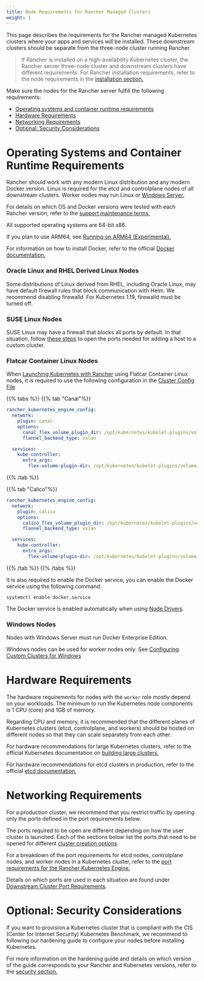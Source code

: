 ```yaml
---
title: Node Requirements for Rancher Managed Clusters
weight: 1
---
```


This page describes the requirements for the Rancher managed Kubernetes clusters where your apps and services will be installed. These downstream clusters should be separate from the three-node cluster running Rancher.

> If Rancher is installed on a high-availability Kubernetes cluster, the Rancher server three-node cluster and downstream clusters have different requirements. For Rancher installation requirements, refer to the node requirements in the [installation section.](https://rancher.com/docs/rancher/v2.6/en/installation/requirements/)

Make sure the nodes for the Rancher server fulfill the following requirements:

- [Operating systems and container runtime requirements](#operating-systems-and-container-runtime-requirements)
- [Hardware Requirements](#hardware-requirements)
- [Networking Requirements](#networking-requirements)
- [Optional: Security Considerations](#optional-security-considerations)

# Operating Systems and Container Runtime Requirements

Rancher should work with any modern Linux distribution and any modern Docker version. Linux is required for the etcd and controlplane nodes of all downstream clusters. Worker nodes may run Linux or [Windows Server.](#windows-nodes)

For details on which OS and Docker versions were tested with each Rancher version, refer to the [support maintenance terms.](https://rancher.com/support-maintenance-terms/)

All supported operating systems are 64-bit x86.

If you plan to use ARM64, see [Running on ARM64 (Experimental).](https://rancher.com/docs/rancher/v2.6/en/installation/resources/advanced/arm64-platform/)

For information on how to install Docker, refer to the official [Docker documentation.](https://docs.docker.com/)

### Oracle Linux and RHEL Derived Linux Nodes

Some distributions of Linux derived from RHEL, including Oracle Linux, may have default firewall rules that block communication with Helm. We recommend disabling firewalld. For Kubernetes 1.19, firewalld must be turned off.

### SUSE Linux Nodes

SUSE Linux may have a firewall that blocks all ports by default. In that situation, follow [these steps](https://rancher.com/docs/rancher/v2.6/en/installation/requirements/ports/#opening-suse-linux-ports) to open the ports needed for adding a host to a custom cluster.

### Flatcar Container Linux Nodes

When [Launching Kubernetes with Rancher](https://rancher.com/docs/rancher/v2.6/en/cluster-provisioning/rke-clusters/) using Flatcar Container Linux nodes, it is required to use the following configuration in the [Cluster Config File](https://rancher.com/docs/rancher/v2.6/en/cluster-provisioning/rke-clusters/options/#cluster-config-file)

{{% tabs %}}
{{% tab "Canal"%}}

```yaml
rancher_kubernetes_engine_config:
  network:
    plugin: canal
    options:
      canal_flex_volume_plugin_dir: /opt/kubernetes/kubelet-plugins/volume/exec/nodeagent~uds
      flannel_backend_type: vxlan

  services:
    kube-controller:
      extra_args:
        flex-volume-plugin-dir: /opt/kubernetes/kubelet-plugins/volume/exec/
```
{{% /tab %}}

{{% tab "Calico"%}}

```yaml
rancher_kubernetes_engine_config:
  network:
    plugin: calico
    options:
      calico_flex_volume_plugin_dir: /opt/kubernetes/kubelet-plugins/volume/exec/nodeagent~uds
      flannel_backend_type: vxlan

  services:
    kube-controller:
      extra_args:
        flex-volume-plugin-dir: /opt/kubernetes/kubelet-plugins/volume/exec/
```
{{% /tab %}}
{{% /tabs %}}

It is also required to enable the Docker service, you can enable the Docker service using the following command:

```
systemctl enable docker.service
```

The Docker service is enabled automatically when using [Node Drivers](https://rancher.com/docs/rancher/v2.6/en/admin-settings/drivers/#node-drivers).

### Windows Nodes

Nodes with Windows Server must run Docker Enterprise Edition.

Windows nodes can be used for worker nodes only. See [Configuring Custom Clusters for Windows](https://rancher.com/docs/rancher/v2.6/en/cluster-provisioning/rke-clusters/windows-clusters/)

# Hardware Requirements

The hardware requirements for nodes with the `worker` role mostly depend on your workloads. The minimum to run the Kubernetes node components is 1 CPU (core) and 1GB of memory.

Regarding CPU and memory, it is recommended that the different planes of Kubernetes clusters (etcd, controlplane, and workers) should be hosted on different nodes so that they can scale separately from each other.

For hardware recommendations for large Kubernetes clusters, refer to the official Kubernetes documentation on [building large clusters.](https://kubernetes.io/docs/setup/best-practices/cluster-large/)

For hardware recommendations for etcd clusters in production, refer to the official [etcd documentation.](https://etcd.io/docs/v3.4.0/op-guide/hardware/)

# Networking Requirements

For a production cluster, we recommend that you restrict traffic by opening only the ports defined in the port requirements below.

The ports required to be open are different depending on how the user cluster is launched. Each of the sections below list the ports that need to be opened for different [cluster creation options](https://rancher.com/docs/rancher/v2.6/en/cluster-provisioning/).

For a breakdown of the port requirements for etcd nodes, controlplane nodes, and worker nodes in a Kubernetes cluster, refer to the [port requirements for the Rancher Kubernetes Engine.](https://rancher.com/docs/rke/latest/en/os/#ports)

Details on which ports are used in each situation are found under [Downstream Cluster Port Requirements](https://rancher.com/docs/rancher/v2.6/en/installation/requirements/ports#downstream-kubernetes-cluster-nodes).

# Optional: Security Considerations

If you want to provision a Kubernetes cluster that is compliant with the CIS (Center for Internet Security) Kubernetes Benchmark, we recommend to following our hardening guide to configure your nodes before installing Kubernetes.

For more information on the hardening guide and details on which version of the guide corresponds to your Rancher and Kubernetes versions, refer to the [security section.](https://rancher.com/docs/rancher/v2.6/en/security/#rancher-hardening-guide)
